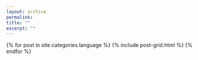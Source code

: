 ```yaml
---
layout: archive
permalink:
title: ""
excerpt: ""
---
```


<div class="tiles">
{% for post in site.categories.language %}
	{% include post-grid.html %}
{% endfor %}
</div><!-- /.tiles -->
